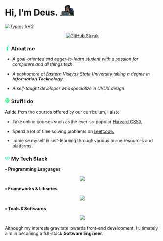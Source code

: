 <h1> Hi, I'm Deus. <img src="/assets/giphy.webp" width="50"></h1>

[![Typing SVG](https://readme-typing-svg.demolab.com?font=Share+Tech+Mono&size=28&duration=4000&pause=1500&color=20FF86&width=435&lines=I+write+code;I+build+computers;But+most+of+all+.+.+.;I+miss+you+%3Ac)](https://git.io/typing-svg)


<p align="center">
  <a href="https://git.io/streak-stats">
    <img src="https://streak-stats.demolab.com?user=Prox-C&theme=soft-green&hide_border=true&card_width=600&background=EB545400" alt="GitHub Streak" />
  </a>
</p>


### <img src="/assets/info.png" width="16"> About me
- *A goal-oriented and eager-to-learn student with a passion for computers and all things tech*. 

 - *A sophomore at <a href="https://www.facebook.com/myEVSU?mibextid=ZbWKwL"> Eastern Visayas State University </a> taking a degree in **Information Technology***. 

- *A self-taught developer who specialize in UI/UX design*.



### <img src="/assets/team.png" width="16"> Stuff I do 

Aside from the courses offered by our curriculum, I also:

- Take online courses such as the ever-so-popular <a href="https://pll.harvard.edu/course/cs50-introduction-computer-science"> Harvard CS50. </a>

- Spend a lot of time solving problems on <a href="https://leetcode.com/problemset/all/"> Leetcode. </a>

- Immerse myself in self-learning through various online resources and platforms.


### <img src="assets/programming-code-signs.png" width="16"> My Tech Stack
 **• Programming Languages**
<p align="center">
  <a href="https://skillicons.dev">
    <img src="https://skillicons.dev/icons?i=py,c,js,html,css,md,java,swift,ts,kotlin,mysql"/>
  </a>
</p>

**• Frameworks & Libraries**
<p align="center">
  <a href="https://skillicons.dev">
    <img src="https://skillicons.dev/icons?i=react,tailwind,windicss,bootstrap,angular,vue,flutter,django,mongodb,nextjs,nodejs"/>
  </a>
</p>

**• Tools & Softwares**
<p align="center">
  <a href="https://skillicons.dev">
    <img src="https://skillicons.dev/icons?i=vscode,visualstudio,figma,stackoverflow,powershell,bash,linux,androidstudio,git,gitlab,github"/>
  </a>
</p>

Although my interests gravitate towards front-end development, I ultimately aim in becoming a full-stack **Software Engineer**. 

